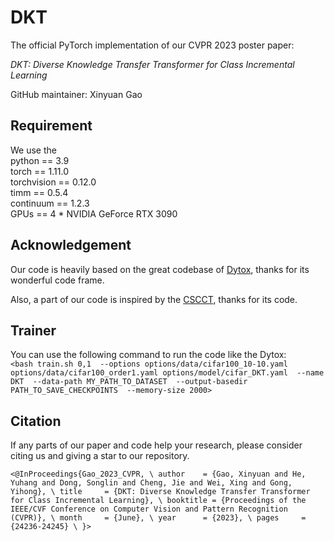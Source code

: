 # DKT

The official PyTorch implementation of our CVPR 2023 poster paper:

_DKT: Diverse Knowledge Transfer Transformer for Class Incremental Learning_

GitHub maintainer: Xinyuan Gao 

## Requirement

We use the \
python == 3.9 \
torch == 1.11.0 \
torchvision == 0.12.0 \
timm == 0.5.4 \
continuum == 1.2.3 \
GPUs == 4 * NVIDIA GeForce RTX 3090

## Acknowledgement

Our code is heavily based on the great codebase of [Dytox](https://github.com/arthurdouillard/dytox), thanks for its wonderful code frame.

Also, a part of our code is inspired by the [CSCCT](https://github.com/ashok-arjun/CSCCT), thanks for its code.

## Trainer

You can use the following command to run the code like the Dytox: \
`<bash train.sh 0,1 
    --options options/data/cifar100_10-10.yaml options/data/cifar100_order1.yaml options/model/cifar_DKT.yaml 
    --name DKT 
    --data-path MY_PATH_TO_DATASET 
    --output-basedir PATH_TO_SAVE_CHECKPOINTS 
    --memory-size 2000>` 

## Citation

If any parts of our paper and code help your research, please consider citing us and giving a star to our repository.

`<@InProceedings{Gao_2023_CVPR, \
    author    = {Gao, Xinyuan and He, Yuhang and Dong, Songlin and Cheng, Jie and Wei, Xing and Gong, Yihong}, \
    title     = {DKT: Diverse Knowledge Transfer Transformer for Class Incremental Learning}, \
    booktitle = {Proceedings of the IEEE/CVF Conference on Computer Vision and Pattern Recognition (CVPR)}, \
    month     = {June}, \
    year      = {2023}, \
    pages     = {24236-24245} \
}>` 
